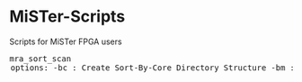 # MiSTer-Scripts
Scripts for MiSTer FPGA users

<pre>
mra_sort_scan <option> <switch>
options:
   -bc : Create Sort-By-Core Directory Structure
   -bm : Create Sort-By-Manufacturer Directory Structure
   -by : Create Sort-By-Year Directory Structure
   -mr : Create Last 25 Arcade MRA Updates Directory Structure
       : Passing a number overides the default 25

switches:
     -v : verbose output

example:
     ./mra_sort_scan -mr 35
</pre>
